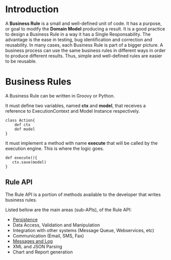 # Introduction #

A **Business Rule** is a small and well-defined unit of code. It has a purpose, or goal to modify the **Domain Model** producing a result.
It is a good practice to design a Business Rule in a way it has a Single Responsability. The advantage is the ease in testing, bug identification and correction and reusability.
In many cases, each Business Rule is part of a bigger picture. A business process can use the same business rules in different ways in order to produce different results. Thus, simple and well-defined rules are easier to be reusable.


# Business Rules #
A Business Rule can be written in Groovy or Python.

It must define two variables, named **ctx** and **model**, that receives a reference to ExecutionContext and Model Instance respectively.
```
class Action{
    def ctx
    def model
}
```

It must implement a method with name **execute** that will be called by the execution engine. This is where the logic goes.

```
def execute(){
   ctx.save(model)
}
```

## Rule API ##
The Rule API is a portion of methods available to the developer that writes business rules.

Listed bellow are the main areas (sub-APIs), of the Rule API:

  * [Persistence](Persistence.md)
  * Data Access, Validation and Manipulation
  * Integration with other systems (Message Queue, Webservices, etc)
  * Communication (Email, SMS, Fax)
  * [Messages and Log](MessagingAndLogging.md)
  * XML and JSON Parsing
  * Chart and Report generation


